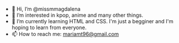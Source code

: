 - 👋 Hi, I’m @missmmagdalena
- 👀 I’m interested in kpop, anime and many other things. 
- 🌱 I’m currently learning HTML and CSS. I'm just a begginer and I'm hoping to learn from everyone.
- 📫 How to reach me: mariamt96@gmail.com

<!---
missmmagdalena/missmmagdalena is a ✨ special ✨ repository because its `README.md` (this file) appears on your GitHub profile.
You can click the Preview link to take a look at your changes.
--->

